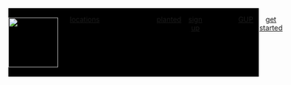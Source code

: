 <!DOCTYPE html>
<html lang="en">
<head>
    <meta charset="UTF-8">
    <meta name="viewport" content="width=device-width, initial-scale=1.0">
    <title>BWNL</title>
    <link rel="icon" href="../private/no scope.png">
</head>
<body>
       <header>
    <h1 class="left">
        <img src="" alt="">
    </h1>
    <nav class="mid">
        <ul>
            <li><a href="">locations</a></li>
            <li><a href="">planted</a></li>
            <li><a href="">GUP</a></li>
        </ul>
    </nav>
    <nav class="right">
        <ul>
            <li><a href="">sign up</a></li>
            <li><a href="" class="button">get started</a></li>
        </ul>
    </nav>
   </header>
    <style>
    ul,li{
        list-style: none;        
    }
    header{
        display: flex;
        background-color: #000;
    }
    header.mid{
        margin-right: 45;
    }
    header nav.mid ul{
        display: flex;
        width: 100;
    }
    nav.mid ul li{
        margin-right:115;
        display: flex;
        align-items: center;  
        justify-content: space-between;    
    }
          h1.left img {
        width: 100px;
        margin-top: -20px;
    }
    h1.left{
        width: fit-content;

    }
      nav.right ul {     
        display: flex;
        align-items: center;  
        justify-content: space-between;    
    }
    nav.right ul li {
        display: flex;
        margin-left: 115px;
        color: #fff;
    }
</body>
</html>

